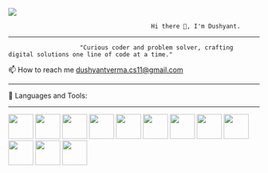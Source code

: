   <a href="https://github.com/Dushyant-K"><img src="https://huddle.eurostarsoftwaretesting.com/wp-content/uploads/2018/04/Java-or-Android.png" style=""></a>


                                            Hi there 👋, I'm Dushyant.
--------
                                            
                        "Curious coder and problem solver, crafting digital solutions one line of code at a time."
📫 How to reach me dushyantverma.cs11@gmail.com

---------

🚀 Languages and Tools:

---------
<p float="left">
<a href="https://www.adobe.com/in/products/photoshop.html"><img src="https://upload.wikimedia.org/wikipedia/commons/a/af/Adobe_Photoshop_CC_icon.svg" style="width:50px;height:50px;"></a>       
<a href="https://www.java.com/en/"><img src="https://img.icons8.com/?size=512&id=Pd2x9GWu9ovX&format=png" style="width:50px;height:50px;"></a>   
<a href="https://developer.android.com/studio?gclid=Cj0KCQjwpreJBhDvARIsAF1_BU3DdmjQO4vjKsd4XaAVkskn4NxtW1F1nBcOAZIyYT4hfh3DCwL4mzQaAjLvEALw_wcB&gclsrc=aw.ds"><img src="https://upload.wikimedia.org/wikipedia/commons/9/95/Android_Studio_Icon_3.6.svg" style="width:50px;height:50px;"></a>   
<a href="https://www.mysql.com/"><img src="https://icons8.com/icon/vR6XrZzQr1CN/my-sql" style="width:50px;height:50px;"></a>   
<a href="https://devdocs.io/cpp/"><img src="https://icons8.com/icon/2T6TKY6whzgV/c%2B%2B" style="width:50px;height:50px;"></a>   
<a href="https://firebase.google.com/"><img src="https://uxwing.com/google-firebase-icon/" style="width:50px;height:50px;"></a>   
<a href="https://git-scm.com/"><img src="https://icons8.com/icon/xBKl2pdJg5kk/git" style="width:50px;height:50px;"></a>   
<a href="https://ubuntu.com/"><img src="https://www.flaticon.com/free-icon/ubuntu_888879" style="width:50px;height:50px;"></a>  
<a href="https://www.docker.com/"><img src="https://www.pngfind.com/mpng/ihboJxh_icon-docker-notext-color-docker-icon-png-transparent/" style="width:50px;height:50px;"></a>  
<a href="https://www.mongodb.com/device-sync/lp"><img src="https://iconscout.com/icons/mongodb" style="width:50px;height:50px;"></a>  
<a href="https://en.wikipedia.org/wiki/HTML"><img src="https://www.flaticon.com/free-icon/html-5_732212" style="width:50px;height:50px;"></a>  
<a href="https://www.w3schools.com/css/css_intro.asp"><img src="https://www.flaticon.com/free-icon/css-3_732190" style="width:50px;height:50px;"></a>  
</p>

        

<!--
**Dushyant-K/Dushyant-K** is a ✨ _special_ ✨ repository because its `README.md` (this file) appears on your GitHub profile.

Here are some ideas to get you started:

- 🔭 I’m currently working on ...
- 🌱 I’m currently learning ...
- 👯 I’m looking to collaborate on ...
- 🤔 I’m looking for help with ...
- 💬 Ask me about ...
- 📫 How to reach me: ...
- 😄 Pronouns: ...
- ⚡ Fun fact: ...
-->
